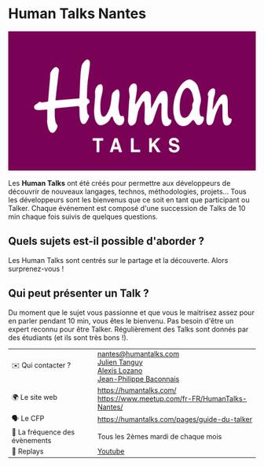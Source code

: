 # Human Talks Nantes

![logo](logo.jpeg)

Les **Human Talks** ont été créés pour permettre aux développeurs de découvrir de nouveaux langages, technos, méthodologies, projets...
Tous les développeurs sont les bienvenus que ce soit en tant que participant ou Talker. Chaque événement est composé d'une succession de Talks de 10 min chaque fois suivis de quelques questions.

## Quels sujets est-il possible d'aborder ?

Les Human Talks sont centrés sur le partage et la découverte. Alors surprenez-vous !

## Qui peut présenter un Talk ?

Du moment que le sujet vous passionne et que vous le maitrisez assez pour en parler pendant 10 min, vous êtes le bienvenu.
Pas besoin d'être un expert reconnu pour être Talker. Régulièrement des Talks sont donnés par des étudiants (et ils sont très bons !).

|                                |                                                                                                                                                                          |
| ------------------------------ | ------------------------------------------------------------------------------------------------------------------------------------------------------------------------ |
| ✉️ Qui contacter ?             | nantes@humantalks.com <br/> [Julien Tanguy](https://twitter.com/jutanguy) <br/>[Alexis Lozano](https://www.linkedin.com/in/alexis-lozano)<br/>[Jean-Philippe Baconnais](https://twitter.com/JPhi_Baconnais) |
| 🌍 Le site web                 | https://humantalks.com/ <br/> https://www.meetup.com/fr-FR/HumanTalks-Nantes/                                                                                            |
| 🗣 Le CFP                       | https://humantalks.com/pages/guide-du-talker                                                                                                                             |
| 📆 La fréquence des évènements | Tous les 2èmes mardi de chaque mois                                                                                                                                      |
| 🎥 Replays                     | [Youtube](https://www.youtube.com/c/HumanTalks)                                                                                                                          |
